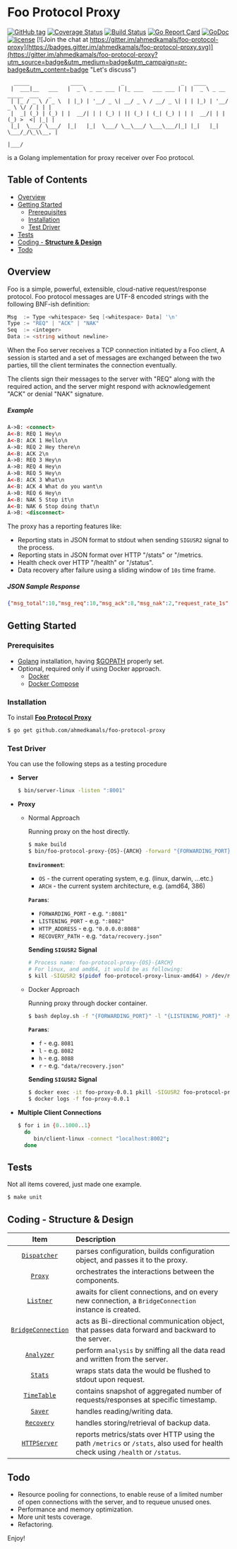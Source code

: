 Foo Protocol Proxy
==================

[![GitHub tag](https://img.shields.io/github/tag/ahmedkamals/foo-protocol-proxy.svg?style=flat)](https://github.com/ahmedkamals/foo-protocol-proxy/releases  "Version Tag")
[![Coverage Status](https://coveralls.io/repos/github/ahmedkamals/foo-protocol-proxy/badge.svg?branch=master)](https://coveralls.io/github/ahmedkamals/foo-protocol-proxy?branch=master  "Code Coverage")
[![Build Status](https://travis-ci.org/ahmedkamals/foo-protocol-proxy.svg)](https://travis-ci.org/ahmedkamals/foo-protocol-proxy  "Build Status")
[![Go Report Card](https://goreportcard.com/badge/github.com/ahmedkamals/foo-protocol-proxy)](https://goreportcard.com/report/github.com/ahmedkamals/foo-protocol-proxy  "Go Report Card")
[![GoDoc](https://godoc.org/github.com/ahmedkamals/foo-protocol-proxy?status.svg)](https://godoc.org/github.com/ahmedkamals/foo-protocol-proxy "API Documentation")
[![license](https://img.shields.io/github/license/mashape/apistatus.svg)](LICENSE  "License")
[![Join the chat at https://gitter.im/ahmedkamals/foo-protocol-proxy](https://badges.gitter.im/ahmedkamals/foo-protocol-proxy.svg)](https://gitter.im/ahmedkamals/foo-protocol-proxy?utm_source=badge&utm_medium=badge&utm_campaign=pr-badge&utm_content=badge "Let's discuss")

```
  _____             ____            _                  _   ____                      
 |  ___|__   ___   |  _ \ _ __ ___ | |_ ___   ___ ___ | | |  _ \ _ __ _____  ___   _ 
 | |_ / _ \ / _ \  | |_) | '__/ _ \| __/ _ \ / __/ _ \| | | |_) | '__/ _ \ \/ / | | |
 |  _| (_) | (_) | |  __/| | | (_) | || (_) | (_| (_) | | |  __/| | | (_) >  <| |_| |
 |_|  \___/ \___/  |_|   |_|  \___/ \__\___/ \___\___/|_| |_|   |_|  \___/_/\_\\__, |
                                                                               |___/ 
```

is a Golang implementation for proxy receiver over Foo protocol.

Table of Contents
-----------------

* [Overview](#overview)
* [Getting Started](#getting-started)
    * [Prerequisites](#prerequisites)
    * [Installation](#installation)
    * [Test Driver](#test-driver)
* [Tests](#tests)
* [Coding - __Structure & Design__](#coding---structure--design)
* [Todo](#todo)

Overview
--------

Foo is a simple, powerful, extensible, cloud-native request/response protocol.
Foo protocol messages are UTF-8 encoded strings with the following BNF-ish definition:

```go
Msg  := Type <whitespace> Seq [<whitespace> Data] '\n'
Type := "REQ" | "ACK" | "NAK"
Seq  := <integer>
Data := <string without newline>
```

When the Foo server receives a TCP connection initiated by a Foo client,
A session is started and a set of messages are exchanged between the two parties,
till the client terminates the connection eventually.

The clients sign their messages to the server with "REQ" along with the required action,
and the server might respond with acknowledgement "ACK" or denial "NAK" signature.

##### Example

```html
A->B: <connect>
A<-B: REQ 1 Hey\n
A<-B: ACK 1 Hello\n
A->B: REQ 2 Hey there\n
A<-B: ACK 2\n
A->B: REQ 3 Hey\n
A->B: REQ 4 Hey\n
A->B: REQ 5 Hey\n
A<-B: ACK 3 What\n
A<-B: ACK 4 What do you want\n
A->B: REQ 6 Hey\n
A<-B: NAK 5 Stop it\n
A<-B: NAK 6 Stop doing that\n
A->B: <disconnect>
```

The proxy has a reporting features like:

- Reporting stats in JSON format to stdout when sending `SIGUSR2` signal to the process.
- Reporting stats in JSON format over HTTP "/stats" or "/metrics.
- Health check over HTTP "/health" or "/status".
- Data recovery after failure using a sliding window of `10s` time frame.

##### JSON Sample Response

```json
{"msg_total":10,"msg_req":10,"msg_ack":8,"msg_nak":2,"request_rate_1s":0.005,"request_rate_10s":0.004,"response_rate_1s":0.004,"response_rate_10s":0.003}

```

Getting Started
---------------

### Prerequisites

* [Golang][1] installation, having [$GOPATH][2] properly set.
* Optional, required only if using Docker approach.
    + [Docker][3]
    + [Docker Compose][4]


### Installation

To install [**Foo Protocol Proxy**][5]

```bash
$ go get github.com/ahmedkamals/foo-protocol-proxy
```

### Test Driver

You can use the following steps as a testing procedure

  * **Server**
    ```bash
    $ bin/server-linux -listen ":8001"
    ```

  * **Proxy**
    - Normal Approach
    
        Running proxy on the host directly.
        
        ```bash
        $ make build
        $ bin/foo-protocol-proxy-{OS}-{ARCH} -forward "{FORWARDING_PORT}" -listen "{LISTENING_PORT}" -http "{HTTP_ADDRESS}" -recovery-path "{RECOVERY_PATH}"
        ```
        
        **`Environment`**:
        + `OS` - the current operating system, e.g. (linux, darwin, ...etc.)
        + `ARCH` - the current system architecture, e.g. (amd64, 386)
            
        **`Params`**:           
        + `FORWARDING_PORT` - e.g. `":8081"`
        + `LISTENING_PORT` - e.g. `":8082"`
        + `HTTP_ADDRESS` - e.g. `"0.0.0.0:8088"`
        + `RECOVERY_PATH` - e.g. `"data/recovery.json"`
        
        **Sending `SIGUSR2` Signal**
                  
        ```bash
        # Process name: foo-protocol-proxy-{OS}-{ARCH}
        # For linux, and amd64, it would be as following:
        $ kill -SIGUSR2 $(pidof foo-protocol-proxy-linux-amd64) > /dev/null 2>&1
        ```
                   
    - Docker Approach
       
       Running proxy through docker container.
       
       ```bash
       $ bash deploy.sh -f "{FORWARDING_PORT}" -l "{LISTENING_PORT}" -h "{HTTP_ADDRESS}" -r "{RECOVERY_PATH}"
       ```
        
       **`Params`**:
       + `f` - e.g. `8081`
       + `l` - e.g. `8082`
       + `h` - e.g. `8088`
       + `r` - e.g. `"data/recovery.json"`
       
       **Sending `SIGUSR2` Signal**
         
       ```bash
       $ docker exec -it foo-proxy-0.0.1 pkill -SIGUSR2 foo-protocol-proxy > /dev/null 2>&1
       $ docker logs -f foo-proxy-0.0.1
       ```
       
  * **Multiple Client Connections**
    ```bash
    $ for i in {0..1000..1}
      do 
         bin/client-linux -connect "localhost:8002";
      done
    ```

## Tests
    
Not all items covered, just made one example.
    
```bash
$ make unit
```

## Coding - __Structure & Design__

| Item                    | Description                                                                                                                     |
| :---:                   | :---                                                                                                                            |
| [`Dispatcher`][6]       | parses configuration, builds configuration object, and passes it to the proxy.                                                  |
| [`Proxy`][7]            | orchestrates the interactions between the components.                                                                           |
| [`Listner`][8]          | awaits for client connections, and on every new connection, a `BridgeConnection` instance is created.                           |
| [`BridgeConnection`][9] | acts as Bi-directional communication object, that passes data forward and backward to the server.                               |
| [`Analyzer`][10]        | perform `analysis` by sniffing all the data read and written from the server.                                                   |
| [`Stats`][11]           | wraps stats data the would be flushed to stdout upon request.                                                                   |
| [`TimeTable`][12]       | contains snapshot of aggregated number of requests/responses at specific timestamp.                                             |
| [`Saver`][13]           | handles reading/writing data.                                                                                                   |
| [`Recovery`][14]        | handles storing/retrieval of backup data.                                                                                       |
| [`HTTPServer`][15]      | reports metrics/stats over HTTP using the path `/metrics` or `/stats`, also used for health check using `/health` or `/status`. |

## Todo
   - Resource pooling for connections, to enable reuse of a limited number of open connections with the server,
     and to requeue unused ones.
   - Performance and memory optimization.
   - More unit tests coverage.
   - Refactoring.

Enjoy!

[1]: https://golang.org/dl/ "Download Golang"
[2]: https://golang.org/doc/install "GOPATH Configuration"
[3]: https://docs.docker.com/engine/installation/ "Docker"
[4]: https://docs.docker.com/compose/install/ "Docker Compose"
[5]: https://github.com/ahmedkamals/foo-protocol-proxy "Source Code"
[6]: https://godoc.org/github.com/ahmedkamals/foo-protocol-proxy/app#Dispatcher "Dispatcher"
[7]: https://godoc.org/github.com/ahmedkamals/foo-protocol-proxy/app#Proxy "Proxy"
[8]: https://godoc.org/github.com/ahmedkamals/foo-protocol-proxy/communication#Listener "Listener"
[9]: https://godoc.org/github.com/ahmedkamals/foo-protocol-proxy/communication#BridgeConnection "BridgeConnection"
[10]: https://godoc.org/github.com/ahmedkamals/foo-protocol-proxy/analysis#Analyzer "Analyzer"
[11]: https://godoc.org/github.com/ahmedkamals/foo-protocol-proxy/analysis#Stats "Stats"
[12]: https://godoc.org/github.com/ahmedkamals/foo-protocol-proxy/analysis#TimeTable "TimeTable"
[13]: https://godoc.org/github.com/ahmedkamals/foo-protocol-proxy/persistence#Saver "Saver"
[14]: https://godoc.org/github.com/ahmedkamals/foo-protocol-proxy/persistence#Recovery "Recovery"
[15]: https://godoc.org/github.com/ahmedkamals/foo-protocol-proxy/app#HttpServer "HttpServer"
